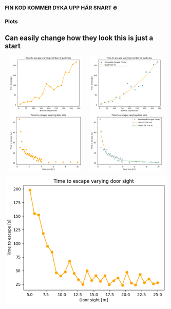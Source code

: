 ### FIN KOD KOMMER DYKA UPP HÄR SNART 🔥

### Plots
## Can easily change how they look this is just a start

<div style="display: flex; flex-direction: row; justify-content: space-around; align-items: center;">
  <img src="plot_num_part.png " alt="Plot Door Sight" width="45%">

  <img src="plot_num_part_with_fit.png" alt="Plot Num Part with Fit" width="45%">
</div>

<div style="display: flex; flex-direction: row; justify-content: space-around; align-items: center;">
    <img src="scatter_plot_door_size.png" alt="Scatter Plot Door Size" width="45%">
  <img src="scatter_plot_door_size_with_fit.png" alt="Scatter Plot Door Size with Fit" width="45%">
</div>

![Plot Number of Particles](plot_door_sight.png )
